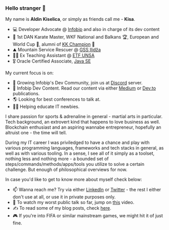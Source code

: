 ### Hello stranger 👋

My name is **Aldin Kiselica**, or simply as friends call me - **Kisa**. 
- 💻 Developer Advocate @ [Infobip](www.infobip.com) and also in charge of its dev content
- 🥋 1st DAN Karate Master, WKF National and Balkans 🏆, European and World Cup 🥉, alumni of [KK Champion](https://kkchampion.ba/) 🥊
- ⛰ Mountain Service Rescuer @ [GSS Ilidža](https://gss.ba/)
- 👨‍🏫 Ex Teaching Assistant @ [ETF UNSA](https://www.etf.unsa.ba/)
- 🎖️ Oracle Certified Associate, [Java SE](https://www.credly.com/badges/ca8754df-0e82-41f9-be36-3dfad6d3c26b)


My current focus is on:
- 🌱 Growing Infobip's Dev Community, join us at [Discord](https://discord.gg/4huBWgTmzk) server.
- 📝 Infobip Dev Content. Read our content via either [Medium](https://medium.com/infobipdev) or [Dev.to](https://dev.to/infobipdev) publications.
- 🌎 Looking for best conferences to talk at.
- 🧑‍🎓 Helping educate IT newbies.


I share passion for sports & adrenaline in general - martial arts in particular. Tech background, an extrovert kind that happens to love business as well. Blockchain enthusiast and an aspiring wannabe entrepreneur, hopefully an altruist one - the time will tell. 

During my IT career I was priviledged to have a chance and play with various programming languages, frameworks and tech stacks in general, as well as with various tooling. In a sense, I see all of it simply as a toolset, nothing less and nothing more - a bounded set of steps/commands/methods/apps/tools you utilize to solve a certain challenge. But enough of philosophical overviews for now.

In case you'd like to get to know more about myself check below:
- 📫 Wanna reach me? Try via either [LinkedIn](https://www.linkedin.com/in/kiselica-aldin/) or [Twitter](https://twitter.com/kiselica_aldin) - the rest I either don't use at all, or use it in private purposes only.
- 🎤 To watch my worst public talk so far, jump on [this](https://www.youtube.com/watch?v=fchgo2z5vnc) video.
- ✍️ To read some of my blog posts, check [here](https://medium.com/@kiselica.aldin).
- 🎮 If you're into FIFA or similar mainstream games, we might hit it of just fine.
